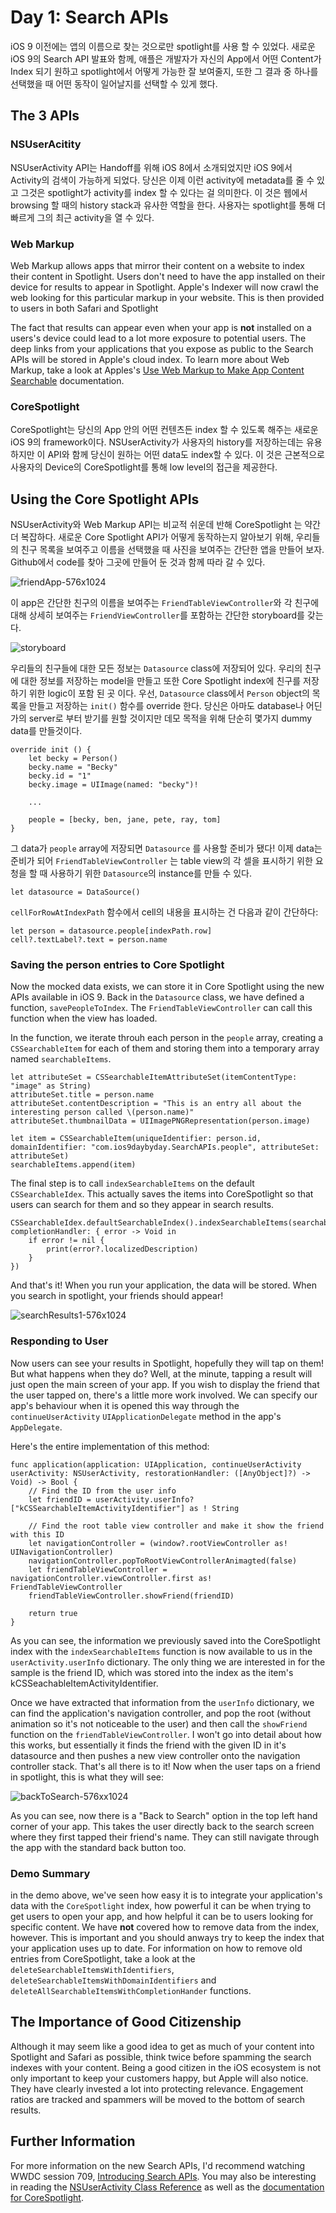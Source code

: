 # Day 1: Search APIs

iOS 9 이전에는 앱의 이름으로 찾는 것으로만 spotlight를 사용 할 수 있었다. 새로운 iOS 9의 Search API 발표와 함께, 애플은 개발자가 자신의 App에서 어떤 Content가 Index 되기 원하고 spotlight에서 어떻게 가능한 잘 보여줄지, 또한 그 결과 중 하나를 선택했을 때 어떤 동작이 일어날지를 선택할 수 있게 했다.

## The 3 APIs

### NSUserAcitity

NSUserActivity API는 Handoff를 위해 iOS 8에서 소개되었지만 iOS 9에서 Activity의 검색이 가능하게 되었다. 당신은 이제 이런 activity에 metadata를 줄 수 있고 그것은 spotlight가 activity를 index 할 수 있다는 걸 의미한다. 이 것은 웹에서 browsing 할 때의 history stack과 유사한 역할을 한다. 사용자는 spotlight를 통해 더 빠르게 그의 최근 activity을 열 수 있다.

### Web Markup

Web Markup allows apps that mirror their content on a website to index their content in Spotlight. Users don't need to have the app installed on their device for results to appear in Spotlight. Apple's Indexer will now crawl the web looking for this particular markup in your website. This is then provided to users in both Safari and Spotlight

The fact that results can appear even when your app is **not** installed on a users's device could lead to a lot more exposure to potential users. The deep links from your applications that you expose as public to the Search APIs will be stored in Apple's cloud index. To learn more about Web Markup, take a look at Apples's [Use Web Markup to Make App Content Searchable](https://developer.apple.com/library/prerelease/ios/releasenotes/General/WhatsNewIniOS/Articles/iOS9.html#//apple_ref/doc/uid/TP40016198-SW4) documentation.


### CoreSpotlight

CoreSpotlight는 당신의 App 안의 어떤 컨텐츠든 index 할 수 있도록 해주는 새로운 iOS 9의 framework이다. NSUserActivity가 사용자의 history를 저장하는데는 유용하지만 이 API와 함께 당신이 원하는 어떤 data도 index할 수 있다.  이 것은 근본적으로 사용자의 Device의 CoreSpotlight를 통해 low level의 접근을 제공한다.


## Using the Core Spotlight APIs

NSUserActivity와 Web Markup API는 비교적 쉬운데 반해 CoreSpotlight 는 약간 더 복잡하다. 새로운 Core Spotlight API가 어떻게 동작하는지 알아보기 위해, 우리들의 친구 목록을 보여주고 이름을 선택했을 때 사진을 보여주는 간단한 앱을 만들어 보자. Github에서 code를 찾아 그곳에 만들어 둔 것과 함께 따라 갈 수 있다.

![friendApp-576x1024](https://www.shinobicontrols.com/wp-content/uploads/2015/07/friendApp-576x1024.png)

이 app은 간단한 친구의 이름을 보여주는 `FriendTableViewController`와 각 친구에 대해 상세히 보여주는 `FriendViewController`를 포함하는 간단한 storyboard를 갖는다.

![storyboard](https://www.shinobicontrols.com/wp-content/uploads/2015/07/storyboard.png)

우리들의 친구들에 대한 모든 정보는 `Datasource` class에 저장되어 있다. 우리의 친구에 대한 정보를 저장하는 model을 만들고 또한 Core Spotlight index에 친구를 저장하기 위한 logic이 포함 된 곳 이다.
우선, `Datasource` class에서 `Person` object의 목록을 만들고 저장하는 `init()` 함수를 override 한다. 당신은 아마도 database나 어딘가의 server로 부터 받기를 원할 것이지만 데모 목적을 위해 단순히 몇가지 dummy data를 만들것이다.

	override init () {
		let becky = Person()
		becky.name = "Becky"
		becky.id = "1"
		becky.image = UIImage(named: "becky")!
		
		...
		
		people = [becky, ben, jane, pete, ray, tom]
	}

그 data가 `people` array에 저장되면 `Datasource` 를 사용할 준비가 됐다! 
이제 data는 준비가 되어 `FriendTableViewController` 는 table view의 각 셀을 표시하기 위한 요청을 할 때 사용하기 위한 `Datasource`의 instance를 만들 수 있다.

	let datasource = DataSource()
	
`cellForRowAtIndexPath` 함수에서 cell의 내용을 표시하는 건 다음과 같이 간단하다:

	let person = datasource.people[indexPath.row]
	cell?.textLabel?.text = person.name


### Saving the person entries to Core Spotlight

Now the mocked data exists, we can store it in Core Spotlight using the new APIs available in iOS 9. Back in the `Datasource` class, we have defined a function, `savePeopleToIndex`.  The `FriendTableViewController` can call this function when the view has loaded.

In the function, we iterate throuh each person in the `people` array, creating a `CSSearchableItem` for each of them and storing them into a temporary array named `searchableItems`.

	let attributeSet = CSSearchableItemAttributeSet(itemContentType: "image" as String)
	attributeSet.title = person.name
	attributeSet.contentDescription = "This is an entry all about the interesting person called \(person.name)"
	attributeSet.thumbnailData = UIImagePNGRepresentation(person.image)
	
	let item = CSSearchableItem(uniqueIdentifier: person.id, domainIdentifier: "com.ios9daybyday.SearchAPIs.people", attributeSet: attributeSet)
	searchableItems.append(item)
	
The final step is to call `indexSearchableItems` on the default `CSSearchableIdex`.
This actually saves the items into CoreSpotlight so that users can search for them and so they appear in search results.

	CSSearchableIdex.defaultSearchableIndex().indexSearchableItems(searchableItems, completionHandler: { error -> Void in
		if error != nil {
			print(error?.localizedDescription)
		}
	})
	
And that's it! When you run your application, the data will be stored. When you search in spotlight, your friends should appear!

![searchResults1-576x1024](https://www.shinobicontrols.com/wp-content/uploads/2015/07/searchResults1-576x1024.png)


### Responding to User

Now users can see your results in Spotlight, hopefully they will tap on them! But what happens when they do? Well, at the minute, tapping a result will just open the main screen of your app. If you wish to display the friend that the user tapped on, there's a little more work involved. We can specify our app's behaviour when it is opened this way through the `continueUserActivity` `UIApplicationDelegate` method in the app's `AppDelegate`.

Here's  the entire implementation of this method:

	func application(application: UIApplication, continueUserActivity userActivity: NSUserActivity, restorationHandler: ([AnyObject]?) -> Void) -> Bool {
		// Find the ID from the user info
		let friendID = userActivity.userInfo?["kCSSearchableItemActivityIdentifier"] as ! String
		
		// Find the root table view controller and make it show the friend with this ID
		let navigationController = (window?.rootViewController as! UINavigationController)
		navigationController.popToRootViewControllerAnimagted(false)
		let friendTableViewController = navigationController.viewController.first as! FriendTableViewController
		friendTableViewController.showFriend(friendID)
		
		return true
	}
	
As you can see, the information we previously saved into the CoreSpotlight index with the `indexSearchableItems` function is now available to us in the `userActivity.userInfo` dictionary. The only thing we are interested in for the sample is the friend ID, which was stored into the index as the item's kCSSeachableItemActivityIdentifier.

Once we have extracted that information from the `userInfo` dictionary, we can find the application's navigation controller, and pop the root (without animation so it's not noticeable to the user) and then call the `showFriend` function on the `friendTableViewController`. I won't go into detail about how this works, but essentially it finds the friend with the given ID in it's datasource and then pushes a new view controller onto the navigation controller stack. That's all there is to it! Now when the user taps on a friend in spotlight, this is what they will see:

![backToSearch-576xx1024](https://www.shinobicontrols.com/wp-content/uploads/2015/07/backToSearch-576x1024.png)

As you can see, now there is a "Back to Search" option in the top left hand corner of your app. This takes the user directly back to the search screen where they first tapped their friend's name. They can still navigate through the app with the standard back button too.


### Demo Summary

in the demo above, we've seen how easy it is to integrate your application's data with the `CoreSpotlight` index, how powerful it can be when trying to get users to open your app, and how helpful it can be to users looking for  specific content.
We have **not** covered how to remove data from the index, however. This is important and you should anways try to keep the index that your application uses up to date.
For information on how to remove old entries from CoreSpotlight, take a look at the `deleteSearchableItemsWithIdentifiers`, `deleteSearchableItemsWithDomainIdentifiers` and `deleteAllSearchableItemsWithCompletionHander` functions.


## The Importance of Good Citizenship

Although it may seem like a good idea to get as much of your content into Spotlight and Safari as possible, think twice before spamming the search indexes with your content. Being a good citizen in the iOS ecosystem is not only important to keep your customers happy, but Apple will also notice. They have clearly invested a lot into protecting relevance. Engagement ratios are tracked and spammers will be moved to the bottom of search results.


## Further Information

For more information on the new Search APIs, I'd recommend watching WWDC session 709, [Introducing Search APIs](https://developer.apple.com/videos/wwdc/2015/?id=709). You may also be interesting in reading the [NSUserActivity Class Reference](https://developer.apple.com/library/prerelease/ios/documentation/Foundation/Reference/NSUserActivity_Class/) as well as the [documentation for CoreSpotlight](https://developer.apple.com/library/prerelease/ios/releasenotes/General/WhatsNewIniOS/Articles/iOS9.html#//apple_ref/doc/uid/TP40016198-SW3).

